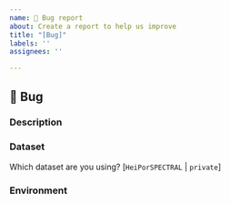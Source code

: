 ```yaml
---
name: 🐛 Bug report
about: Create a report to help us improve
title: "[Bug]"
labels: ''
assignees: ''

---
```


## :bug: Bug
<!-- Thank you for taking the time to fill this bug report! -->

### Description
<!-- Please describe the bug as concise as possible. What is the error message? Did you change something? -->

### Dataset
Which dataset are you using? [`HeiPorSPECTRAL` | `private`]

<!-- Anything else which could be relevant regarding the dataset? -->

### Environment
<!-- Please run `htc info`, remove any private information and report the results here -->
